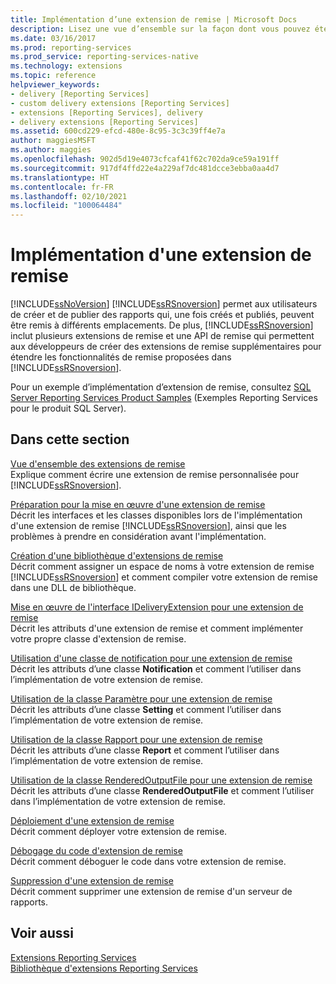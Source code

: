 ```yaml
---
title: Implémentation d’une extension de remise | Microsoft Docs
description: Lisez une vue d’ensemble sur la façon dont vous pouvez étendre les fonctionnalités de remise dans Reporting Services en implémentant une extension de remise personnalisée.
ms.date: 03/16/2017
ms.prod: reporting-services
ms.prod_service: reporting-services-native
ms.technology: extensions
ms.topic: reference
helpviewer_keywords:
- delivery [Reporting Services]
- custom delivery extensions [Reporting Services]
- extensions [Reporting Services], delivery
- delivery extensions [Reporting Services]
ms.assetid: 600cd229-efcd-480e-8c95-3c3c39ff4e7a
author: maggiesMSFT
ms.author: maggies
ms.openlocfilehash: 902d5d19e4073cfcaf41f62c702da9ce59a191ff
ms.sourcegitcommit: 917df4ffd22e4a229af7dc481dcce3ebba0aa4d7
ms.translationtype: HT
ms.contentlocale: fr-FR
ms.lasthandoff: 02/10/2021
ms.locfileid: "100064484"
---
```

# <a name="implementing-a-delivery-extension"></a>Implémentation d'une extension de remise
  [!INCLUDE[ssNoVersion](../../../includes/ssnoversion-md.md)] [!INCLUDE[ssRSnoversion](../../../includes/ssrsnoversion-md.md)] permet aux utilisateurs de créer et de publier des rapports qui, une fois créés et publiés, peuvent être remis à différents emplacements. De plus, [!INCLUDE[ssRSnoversion](../../../includes/ssrsnoversion-md.md)] inclut plusieurs extensions de remise et une API de remise qui permettent aux développeurs de créer des extensions de remise supplémentaires pour étendre les fonctionnalités de remise proposées dans [!INCLUDE[ssRSnoversion](../../../includes/ssrsnoversion-md.md)].  
  
 Pour un exemple d’implémentation d’extension de remise, consultez [SQL Server Reporting Services Product Samples](https://go.microsoft.com/fwlink/?LinkId=177889) (Exemples Reporting Services pour le produit SQL Server).  
  
## <a name="in-this-section"></a>Dans cette section  
 [Vue d'ensemble des extensions de remise](../../../reporting-services/extensions/delivery-extension/delivery-extensions-overview.md)  
 Explique comment écrire une extension de remise personnalisée pour [!INCLUDE[ssRSnoversion](../../../includes/ssrsnoversion-md.md)].  
  
 [Préparation pour la mise en œuvre d'une extension de remise](../../../reporting-services/extensions/delivery-extension/preparing-to-implement-a-delivery-extension.md)  
 Décrit les interfaces et les classes disponibles lors de l'implémentation d'une extension de remise [!INCLUDE[ssRSnoversion](../../../includes/ssrsnoversion-md.md)], ainsi que les problèmes à prendre en considération avant l'implémentation.  
  
 [Création d'une bibliothèque d'extensions de remise](../../../reporting-services/extensions/delivery-extension/creating-a-delivery-extension-library.md)  
 Décrit comment assigner un espace de noms à votre extension de remise [!INCLUDE[ssRSnoversion](../../../includes/ssrsnoversion-md.md)] et comment compiler votre extension de remise dans une DLL de bibliothèque.  
  
 [Mise en œuvre de l'interface IDeliveryExtension pour une extension de remise](../../../reporting-services/extensions/delivery-extension/implementing-the-ideliveryextension-interface-for-a-delivery-extension.md)  
 Décrit les attributs d'une extension de remise et comment implémenter votre propre classe d'extension de remise.  
  
 [Utilisation d'une classe de notification pour une extension de remise](../../../reporting-services/extensions/delivery-extension/using-a-notification-class-for-a-delivery-extension.md)  
 Décrit les attributs d’une classe **Notification** et comment l’utiliser dans l’implémentation de votre extension de remise.  
  
 [Utilisation de la classe Paramètre pour une extension de remise](../../../reporting-services/extensions/delivery-extension/using-the-setting-class-for-a-delivery-extension.md)  
 Décrit les attributs d’une classe **Setting** et comment l’utiliser dans l’implémentation de votre extension de remise.  
  
 [Utilisation de la classe Rapport pour une extension de remise](../../../reporting-services/extensions/delivery-extension/using-the-report-class-for-a-delivery-extension.md)  
 Décrit les attributs d’une classe **Report** et comment l’utiliser dans l’implémentation de votre extension de remise.  
  
 [Utilisation de la classe RenderedOutputFile pour une extension de remise](../../../reporting-services/extensions/delivery-extension/using-the-renderedoutputfile-class-for-a-delivery-extension.md)  
 Décrit les attributs d’une classe **RenderedOutputFile** et comment l’utiliser dans l’implémentation de votre extension de remise.  
  
 [Déploiement d'une extension de remise](../../../reporting-services/extensions/delivery-extension/deploying-a-delivery-extension.md)  
 Décrit comment déployer votre extension de remise.  
  
 [Débogage du code d'extension de remise](../../../reporting-services/extensions/delivery-extension/debugging-delivery-extension-code.md)  
 Décrit comment déboguer le code dans votre extension de remise.  
  
 [Suppression d'une extension de remise](../../../reporting-services/extensions/delivery-extension/removing-a-delivery-extension.md)  
 Décrit comment supprimer une extension de remise d'un serveur de rapports.  
  
## <a name="see-also"></a>Voir aussi  
 [Extensions Reporting Services](../../../reporting-services/extensions/reporting-services-extensions.md)   
 [Bibliothèque d'extensions Reporting Services](../../../reporting-services/extensions/reporting-services-extension-library.md)  
  
  
